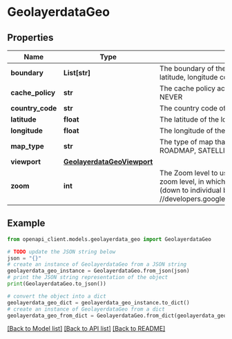 # GeolayerdataGeo


## Properties

Name | Type | Description | Notes
------------ | ------------- | ------------- | -------------
**boundary** | **List[str]** | The boundary of the location as a set of loops containing pairs of latitude, longitude coordinates. | [optional] 
**cache_policy** | **str** | The cache policy active for this data. EX: UNRESTRICTED, RESTRICTED, NEVER | [optional] 
**country_code** | **str** | The country code of the location. | [optional] 
**latitude** | **float** | The latitude of the location. | [optional] 
**longitude** | **float** | The longitude of the location. | [optional] 
**map_type** | **str** | The type of map that should be used for this location. EX: HYBRID, ROADMAP, SATELLITE, TERRAIN | [optional] 
**viewport** | [**GeolayerdataGeoViewport**](GeolayerdataGeoViewport.md) |  | [optional] 
**zoom** | **int** | The Zoom level to use for the map. Zoom levels between 0 (the lowest zoom level, in which the entire world can be seen on one map) to 21+ (down to individual buildings). See: https: //developers.google.com/maps/documentation/staticmaps/#Zoomlevels | [optional] 

## Example

```python
from openapi_client.models.geolayerdata_geo import GeolayerdataGeo

# TODO update the JSON string below
json = "{}"
# create an instance of GeolayerdataGeo from a JSON string
geolayerdata_geo_instance = GeolayerdataGeo.from_json(json)
# print the JSON string representation of the object
print(GeolayerdataGeo.to_json())

# convert the object into a dict
geolayerdata_geo_dict = geolayerdata_geo_instance.to_dict()
# create an instance of GeolayerdataGeo from a dict
geolayerdata_geo_from_dict = GeolayerdataGeo.from_dict(geolayerdata_geo_dict)
```
[[Back to Model list]](../README.md#documentation-for-models) [[Back to API list]](../README.md#documentation-for-api-endpoints) [[Back to README]](../README.md)


